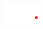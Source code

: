 <div style="align-items: center">
  <img src="https://github.com/snipher-marube/workoutBuddy/blob/master/static/images/img/logo.png" style="align-items: center">
</div>
